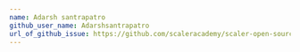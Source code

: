 ```yaml
---
name: Adarsh santrapatro
github_user_name: Adarshsantrapatro
url_of_github_issue: https://github.com/scaleracademy/scaler-open-source-september-challenge/issues/175
---
```

